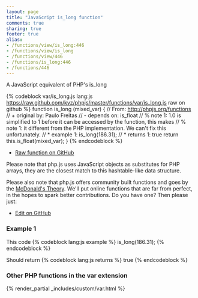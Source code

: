 ```yaml
---
layout: page
title: "JavaScript is_long function"
comments: true
sharing: true
footer: true
alias:
- /functions/view/is_long:446
- /functions/view/is_long
- /functions/view/446
- /functions/is_long:446
- /functions/446
---
```

<!-- Generated by Rakefile:build -->
A JavaScript equivalent of PHP's is_long

{% codeblock var/is_long.js lang:js https://raw.github.com/kvz/phpjs/master/functions/var/is_long.js raw on github %}
function is_long (mixed_var) {
  // From: http://phpjs.org/functions
  // +   original by: Paulo Freitas
  //  -   depends on: is_float
  // %        note 1: 1.0 is simplified to 1 before it can be accessed by the function, this makes
  // %        note 1: it different from the PHP implementation. We can't fix this unfortunately.
  // *     example 1: is_long(186.31);
  // *     returns 1: true
  return this.is_float(mixed_var);
}
{% endcodeblock %}

 - [Raw function on GitHub](https://github.com/kvz/phpjs/blob/master/functions/var/is_long.js)

Please note that php.js uses JavaScript objects as substitutes for PHP arrays, they are 
the closest match to this hashtable-like data structure. 

Please also note that php.js offers community built functions and goes by the 
[McDonald's Theory](https://medium.com/what-i-learned-building/9216e1c9da7d). We'll put online 
functions that are far from perfect, in the hopes to spark better contributions. 
Do you have one? Then please just: 

 - [Edit on GitHub](https://github.com/kvz/phpjs/edit/master/functions/var/is_long.js)

### Example 1
This code
{% codeblock lang:js example %}
is_long(186.31);
{% endcodeblock %}

Should return
{% codeblock lang:js returns %}
true
{% endcodeblock %}


### Other PHP functions in the var extension
{% render_partial _includes/custom/var.html %}
